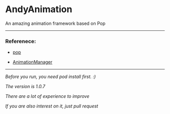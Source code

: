 # AndyAnimation
An amazing animation framework based on Pop

---

### __Referenece:__

* [pop](https://github.com/facebook/pop)

* [AnimationManager](https://github.com/brainoffline/AnimationManager)

---
_Before you run, you need pod install first. :)_

_The version is 1.0.7_

_There are a lot of experience to improve_

_If you are also interest on it, just pull request_
